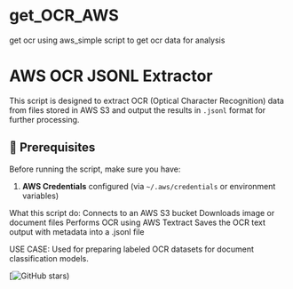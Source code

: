 # get_OCR_AWS
get ocr using aws_simple script to get ocr data for analysis
# AWS OCR JSONL Extractor

This script is designed to extract OCR (Optical Character Recognition) data from files stored in AWS S3 and output the results in `.jsonl` format for further processing.

## 🔧 Prerequisites

Before running the script, make sure you have:

1. **AWS Credentials** configured (via `~/.aws/credentials` or environment variables)

What this script do:
Connects to an AWS S3 bucket
Downloads image or document files
Performs OCR using AWS Textract
Saves the OCR text output with metadata into a .jsonl file

USE CASE:
Used for preparing labeled OCR datasets for document classification models.

[![GitHub stars](https://github.com/shahan24h/get_OCR_AWS.git))
